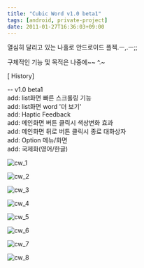 ```yaml
---
title: "Cubic Word v1.0 beta1"
tags: [android, private-project]
date: 2011-01-27T16:36:03+09:00
---
```


열심히 달리고 있는 나홀로 안드로이드 플젝.ㅡ,.ㅡ;;  
  
구체적인 기능 및 목적은 나중에~~ ^.~

[ History]  
  
-- v1.0 beta1  
add: list화면 빠른 스크롤링 기능  
add: list화면 word '더 보기'  
add: Haptic Feedback  
add: 메인화면 버튼 클릭시 색상변화 효과  
add: 메인화면 뒤로 버튼 클릭시 종료 대화상자  
add: Option 메뉴/화면  
add: 국제화(영어/한글)
  

![cw_1](../assets/image/2011-01-27-201101270220.jpg)
  
![cw_2](../assets/image/2011-01-27-201101271630.jpg)
  
![cw_3](../assets/image/2011-01-27-201101271631.jpg)
  
![cw_4](../assets/image/2011-01-27-201101271632.jpg)
  
![cw_5](../assets/image/2011-01-27-201101060930.jpg)
  
![cw_6](../assets/image/2011-01-27-201101060931.jpg)
  
![cw_7](../assets/image/2011-01-27-201101060935.jpg)
  
![cw_8](../assets/image/2011-01-27-201012131621.jpg)
